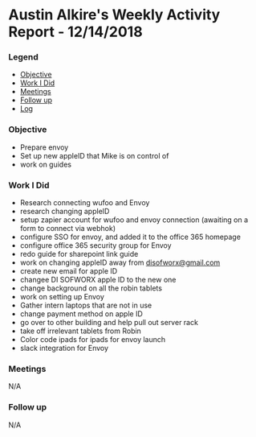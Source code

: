 # Austin Alkire's Weekly Activity Report - 12/14/2018
### Legend
 - [Objective](#objective)
 - [Work I Did](#work-i-did)
 - [Meetings](#meetings)
 - [Follow up](#follow-up)
 - [Log](#log)

### Objective
- Prepare envoy
- Set up new appleID that Mike is on control of
- work on guides

### Work I Did
- Research connecting wufoo and Envoy
- research changing appleID
- setup zapier account for wufoo and envoy connection (awaiting on a form to connect via webhok)
- configure SSO for envoy, and added it to the office 365 homepage
- configure office 365 security group for Envoy
- redo guide for sharepoint link guide
- work on  changing appleID away from disofworx@gmail.com
- create new email for apple ID
- changee DI SOFWORX apple ID to the new one
- change background on all the robin tablets
- work on setting up Envoy
- Gather intern laptops that are not in use
- change payment method on apple ID
- go over to other building and help pull out server rack
- take off irrelevant tablets from Robin
- Color code ipads for ipads for envoy launch
- slack integration for Envoy
### Meetings
N/A
### Follow up
N/A
